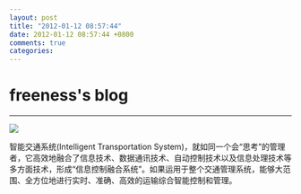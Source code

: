 ```yaml
---
layout: post
title: "2012-01-12 08:57:44"
date: 2012-01-12 08:57:44 +0800
comments: true
categories: 
---
```


# freeness's blog

----------

![](http://okqmqrbgo.bkt.clouddn.com/201201120857441.jpg)

>
智能交通系统(Intelligent Transportation System)，就如同一个会“思考”的管理者，它高效地融合了信息技术、数据通讯技术、自动控制技术以及信息处理技术等多方面技术，形成“信息控制融合系统”。如果运用于整个交通管理系统，能够大范围、全方位地进行实时、准确、高效的运输综合智能控制和管理。